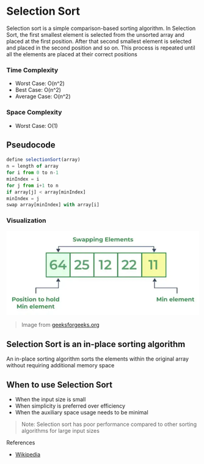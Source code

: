 # Selection Sort

Selection sort is a simple comparison-based sorting algorithm. In Selection Sort, the first smallest element is selected from the unsorted array and placed at the first position. After that second smallest element is selected and placed in the second position and so on. This process is repeated until all the elements are placed at their correct positions

### Time Complexity

- Worst Case: O(n^2)
- Best Case: O(n^2)
- Average Case: O(n^2)

### Space Complexity

- Worst Case: O(1)

## Pseudocode

```js
define selectionSort(array)
n = length of array
for i from 0 to n-1
minIndex = i
for j from i+1 to n
if array[j] < array[minIndex]
minIndex = j
swap array[minIndex] with array[i]
```

### Visualization

![Selection Sort](./selection-sort.webp 'Selection Sort')

> Image from [geeksforgeeks.org](https://www.geeksforgeeks.org/selection-sort)

## Selection Sort is an in-place sorting algorithm

An in-place sorting algorithm sorts the elements within the original array without requiring additional memory space

## When to use Selection Sort

- When the input size is small
- When simplicity is preferred over efficiency
- When the auxiliary space usage needs to be minimal

> Note: Selection sort has poor performance compared to other sorting algorithms for large input sizes

References

- [Wikipedia](https://en.wikipedia.org/wiki/Selection_sort?useskin=vector)
